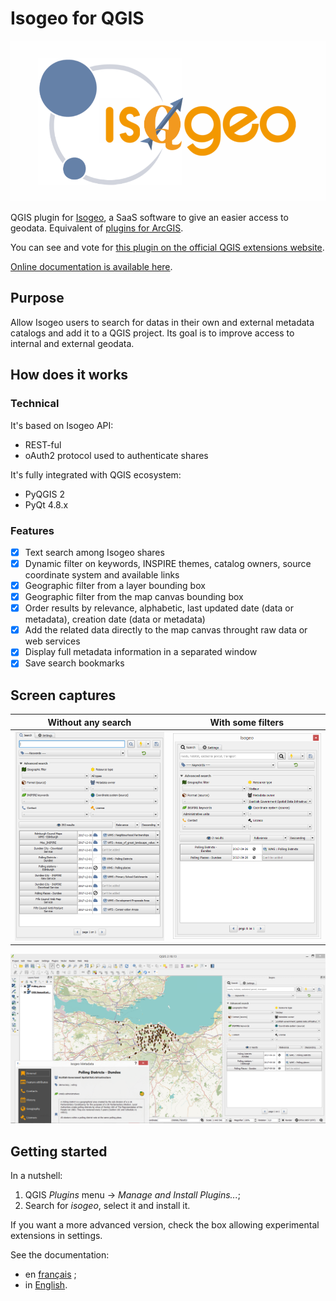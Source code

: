 # Isogeo for QGIS

![Isogeo plugin for QGIS - logo](https://github.com/isogeo/isogeo-plugin-qgis/blob/master/img/logo_complet_IsoQGIS.png?raw=true)

QGIS plugin for [Isogeo](https://www.isogeo.com/), a SaaS software to give an easier access to geodata.
Equivalent of [plugins for ArcGIS](https://www.isogeo.com/nos-produits/Plugins-Widgets).

You can see and vote for [this plugin on the official QGIS extensions website](https://plugins.qgis.org/plugins/isogeo_search_engine/).

[Online documentation is available here](http://help.isogeo.com/qgis/).

## Purpose

Allow Isogeo users to search for datas in their own and external metadata catalogs and add it to a QGIS project. Its goal is to improve access to internal and external geodata.

## How does it works

### Technical

It's based on Isogeo API:

* REST-ful
* oAuth2 protocol used to authenticate shares

It's fully integrated with QGIS ecosystem:

* PyQGIS 2
* PyQt 4.8.x

### Features

* [X] Text search among Isogeo shares
* [X] Dynamic filter on keywords, INSPIRE themes, catalog owners, source coordinate system and available links
* [X] Geographic filter from a layer bounding box
* [X] Geographic filter from the map canvas bounding box
* [X] Order results by relevance, alphabetic, last updated date (data or metadata), creation date (data or metadata)
* [X] Add the related data directly to the map canvas throught raw data or web services
* [X] Display full metadata information in a separated window
* [X] Save search bookmarks

## Screen captures

| Without any search | With some filters |
|:------------------:|:-----------------:|
| ![Search widget with no filters](img/en/ui_tabs_main_search_empty_en.png) | ![Search widget with some filters](img/en/ui_tabs_main_search_filtered_en.png) |

![Add data to the project](img/en/ui_tabs_main_add_service_wms_en.png)

## Getting started

In a nutshell:

1. QGIS *Plugins* menu -> *Manage and Install Plugins...*;
2. Search for *isogeo*, select it and install it.

If you want a more advanced version, check the box allowing experimental extensions in settings.

See the documentation:

* en [français](http://help.isogeo.com/qgis/fr/) ;
* in [English](http://help.isogeo.com/qgis/en/).
